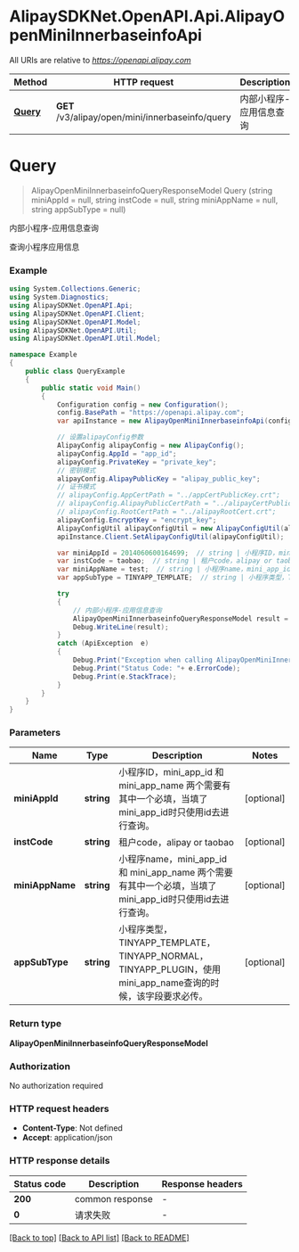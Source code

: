 # AlipaySDKNet.OpenAPI.Api.AlipayOpenMiniInnerbaseinfoApi

All URIs are relative to *https://openapi.alipay.com*

Method | HTTP request | Description
------------- | ------------- | -------------
[**Query**](AlipayOpenMiniInnerbaseinfoApi.md#query) | **GET** /v3/alipay/open/mini/innerbaseinfo/query | 内部小程序-应用信息查询


<a name="query"></a>
# **Query**
> AlipayOpenMiniInnerbaseinfoQueryResponseModel Query (string miniAppId = null, string instCode = null, string miniAppName = null, string appSubType = null)

内部小程序-应用信息查询

查询小程序应用信息

### Example
```csharp
using System.Collections.Generic;
using System.Diagnostics;
using AlipaySDKNet.OpenAPI.Api;
using AlipaySDKNet.OpenAPI.Client;
using AlipaySDKNet.OpenAPI.Model;
using AlipaySDKNet.OpenAPI.Util;
using AlipaySDKNet.OpenAPI.Util.Model;

namespace Example
{
    public class QueryExample
    {
        public static void Main()
        {
            Configuration config = new Configuration();
            config.BasePath = "https://openapi.alipay.com";
            var apiInstance = new AlipayOpenMiniInnerbaseinfoApi(config);

            // 设置alipayConfig参数
            AlipayConfig alipayConfig = new AlipayConfig();
            alipayConfig.AppId = "app_id";
            alipayConfig.PrivateKey = "private_key";
            // 密钥模式
            alipayConfig.AlipayPublicKey = "alipay_public_key";
            // 证书模式
            // alipayConfig.AppCertPath = "../appCertPublicKey.crt";
            // alipayConfig.AlipayPublicCertPath = "../alipayCertPublicKey_RSA2.crt";
            // alipayConfig.RootCertPath = "../alipayRootCert.crt";
            alipayConfig.EncryptKey = "encrypt_key";
            AlipayConfigUtil alipayConfigUtil = new AlipayConfigUtil(alipayConfig);
            apiInstance.Client.SetAlipayConfigUtil(alipayConfigUtil);

            var miniAppId = 2014060600164699;  // string | 小程序ID，mini_app_id 和 mini_app_name 两个需要有其中一个必填，当填了mini_app_id时只使用id去进行查询。 (optional) 
            var instCode = taobao;  // string | 租户code，alipay or taobao (optional) 
            var miniAppName = test;  // string | 小程序name，mini_app_id 和 mini_app_name 两个需要有其中一个必填，当填了mini_app_id时只使用id去进行查询。 (optional) 
            var appSubType = TINYAPP_TEMPLATE;  // string | 小程序类型，TINYAPP_TEMPLATE，TINYAPP_NORMAL，TINYAPP_PLUGIN，使用mini_app_name查询的时候，该字段要求必传。 (optional) 

            try
            {
                // 内部小程序-应用信息查询
                AlipayOpenMiniInnerbaseinfoQueryResponseModel result = apiInstance.Query(miniAppId, instCode, miniAppName, appSubType);
                Debug.WriteLine(result);
            }
            catch (ApiException  e)
            {
                Debug.Print("Exception when calling AlipayOpenMiniInnerbaseinfoApi.Query: " + e.Message );
                Debug.Print("Status Code: "+ e.ErrorCode);
                Debug.Print(e.StackTrace);
            }
        }
    }
}
```

### Parameters

Name | Type | Description  | Notes
------------- | ------------- | ------------- | -------------
 **miniAppId** | **string**| 小程序ID，mini_app_id 和 mini_app_name 两个需要有其中一个必填，当填了mini_app_id时只使用id去进行查询。 | [optional] 
 **instCode** | **string**| 租户code，alipay or taobao | [optional] 
 **miniAppName** | **string**| 小程序name，mini_app_id 和 mini_app_name 两个需要有其中一个必填，当填了mini_app_id时只使用id去进行查询。 | [optional] 
 **appSubType** | **string**| 小程序类型，TINYAPP_TEMPLATE，TINYAPP_NORMAL，TINYAPP_PLUGIN，使用mini_app_name查询的时候，该字段要求必传。 | [optional] 

### Return type

**AlipayOpenMiniInnerbaseinfoQueryResponseModel**

### Authorization

No authorization required

### HTTP request headers

 - **Content-Type**: Not defined
 - **Accept**: application/json


### HTTP response details
| Status code | Description | Response headers |
|-------------|-------------|------------------|
| **200** | common response |  -  |
| **0** | 请求失败 |  -  |

[[Back to top]](#) [[Back to API list]](../README.md#documentation-for-api-endpoints) [[Back to README]](../README.md)

